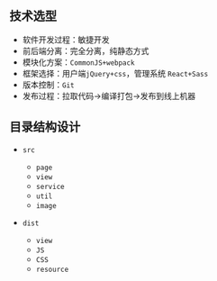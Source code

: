 技术选型
---

- 软件开发过程：敏捷开发
- 前后端分离：完全分离，纯静态方式
- 模块化方案：`CommonJS+webpack`
- 框架选择：用户端`jQuery+css`，管理系统 `React+Sass`
- 版本控制：`Git`
- 发布过程：拉取代码->编译打包->发布到线上机器

目录结构设计
---

- `src`
  - `page`
  - `view`
  - `service`
  - `util`
  - `image`

- `dist`
  - `view`
  - `JS`
  - `CSS`
  - `resource`
